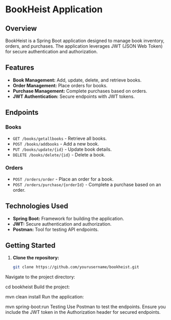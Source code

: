# BookHeist Application

## Overview
BookHeist is a Spring Boot application designed to manage book inventory, orders, and purchases. The application leverages JWT (JSON Web Token) for secure authentication and authorization.

## Features
- **Book Management:** Add, update, delete, and retrieve books.
- **Order Management:** Place orders for books.
- **Purchase Management:** Complete purchases based on orders.
- **JWT Authentication:** Secure endpoints with JWT tokens.

## Endpoints
### Books
- `GET /books/getallbooks` - Retrieve all books.
- `POST /books/addbooks` - Add a new book.
- `PUT /books/update/{id}` - Update book details.
- `DELETE /books/delete/{id}` - Delete a book.

### Orders
- `POST /orders/order` - Place an order for a book.
- `POST /orders/purchase/{orderId}` - Complete a purchase based on an order.

## Technologies Used
- **Spring Boot:** Framework for building the application.
- **JWT:** Secure authentication and authorization.
- **Postman:** Tool for testing API endpoints.

## Getting Started
1. **Clone the repository:**
   ```bash
   git clone https://github.com/yourusername/bookheist.git
Navigate to the project directory:

cd bookheist
Build the project:

mvn clean install
Run the application:

mvn spring-boot:run
Testing
Use Postman to test the endpoints. Ensure you include the JWT token in the Authorization header for secured endpoints.
